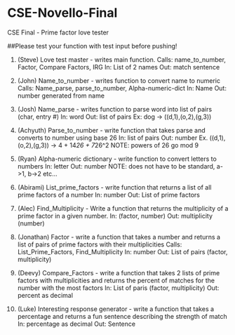# CSE-Novello-Final

CSE Final - Prime factor love tester

##Please test your function with test input before pushing!

1.  (Steve) Love test master - writes main function.
	Calls: name_to_number, Factor, Compare Factors, IRG
In: List of 2 names
Out: match sentence

2. (John) Name_to_number - writes function to convert name to numeric
	Calls: Name_parse, parse_to_number, Alpha-numeric-dict
	In: Name
	Out: number generated from name

3. (Josh) Name_parse - writes function to parse word into list of pairs (char, entry #)
	In: word
	Out: list of pairs
	Ex: dog -> ((d,1),(o,2),(g,3))

4. (Achyuth) Parse_to_number - write function that takes parse and converts to number using base 26
	In: list of pairs
	Out: number
	Ex. ((d,1),(o,2),(g,3)) -> 4 + 14*26 + 7*26^2
	NOTE: powers of 26 go mod 9

5. (Ryan) Alpha-numeric dictionary - write function to convert letters to numbers
	In: letter
	Out: number
	NOTE: does not have to be standard, a->1, b->2 etc…

6. (Abirami) List_prime_factors - write function that returns a list of all prime factors of a number
	In: number
	Out: List of prime factors

7. (Alec) Find_Multiplicity - Write a function that returns the multiplicity of a prime factor in a given number.
	In: (factor, number)
	Out: multiplicity (number)

8. (Jonathan) Factor - write a function that takes a number and returns a list of pairs of prime factors with their multiplicities 
	Calls: List_Prime_Factors, Find_Multiplicity
	In: number
	Out: List of pairs (factor, multiplicity)

9. (Deevy) Compare_Factors - write a function that takes 2 lists of prime factors with multiplicities and returns the percent of matches for the number with the most factors
	In: List of paris (factor, multiplicity)
	Out: percent as decimal

10. (Luke) Interesting response generator - write a function that takes a percentage and returns a fun sentence describing the strength of match
	In: percentage as decimal
	Out: Sentence
